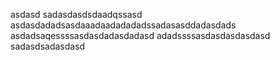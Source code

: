 
asdasd
sadasdasdsdaadqssasd
asdasdadadsasdaaadaadadadadssadasasddadasdads
asdadsaqessssasdasdadasdadasd
adadssssasdasdasdasdasd
sadasdsadasdasd
